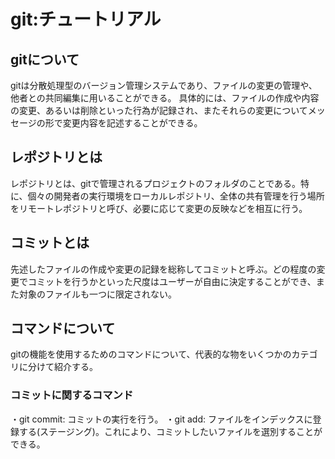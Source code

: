 # git:チュートリアル

## gitについて
gitは分散処理型のバージョン管理システムであり、ファイルの変更の管理や、他者との共同編集に用いることができる。
具体的には、ファイルの作成や内容の変更、あるいは削除といった行為が記録され、またそれらの変更についてメッセージの形で変更内容を記述することができる。

## レポジトリとは
レポジトリとは、gitで管理されるプロジェクトのフォルダのことである。特に、個々の開発者の実行環境をローカルレポジトリ、全体の共有管理を行う場所をリモートレポジトリと呼び、必要に応じて変更の反映などを相互に行う。

## コミットとは
先述したファイルの作成や変更の記録を総称してコミットと呼ぶ。どの程度の変更でコミットを行うかといった尺度はユーザーが自由に決定することができ、また対象のファイルも一つに限定されない。

## コマンドについて
gitの機能を使用するためのコマンドについて、代表的な物をいくつかのカテゴリに分けて紹介する。

### コミットに関するコマンド
・git commit: コミットの実行を行う。
・git add: ファイルをインデックスに登録する(ステージング)。これにより、コミットしたいファイルを選別することができる。
